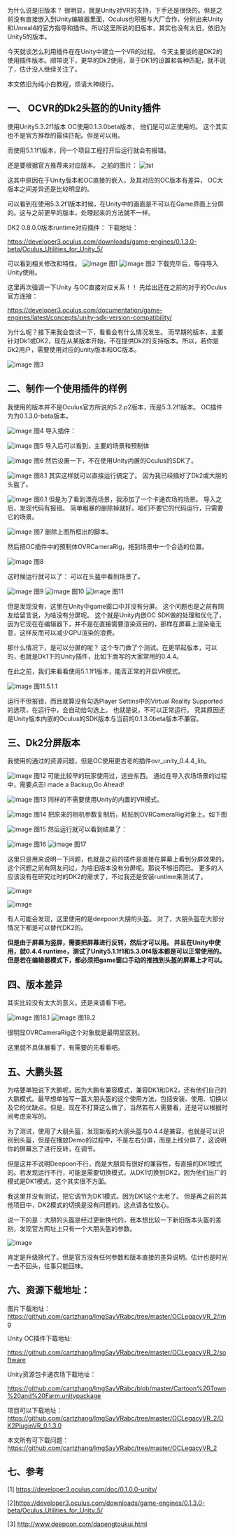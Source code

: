 
为什么说是旧版本？
很明显，就是Unity对VR的支持，下手还是很快的。但是之前没有直接嵌入到Unity编辑器里面，Oculus也积极与大厂合作，分别出来Unity和Unreal4的官方指导和插件。所以这里所说的旧版本，其实也没有太旧，依旧为Unity5的版本。

今天就谈怎么利用插件在在Unity中建立一个VR的过程。
今天主要谈的是DK2的使用插件版本。顺带说下，更早的Dk2使用，至于DK1的设置和各种匹配，就不说了，估计没人继续关注了。

本文依旧为纯小白教程，烦请大神绕行。

## 一、 OCVR的Dk2头盔的的Unity插件

使用Unity5.3.2f1版本 OC使用0.1.3.0beta版本，
他们是可以正使用的。
这个其实也不是官方推荐的最佳匹配。但是可以用。

而使用5.1.1f1版本，同一个项目工程打开后运行就会有报错。

还是要根据官方推荐来对应版本。
之前的图片：
![tst](http://img.blog.csdn.net/20161115183835502)

这其中原因在于Unity版本和OC直接的嵌入，及其对应的OC版本有差异， OC大版本之间差异还是比较明显的。

可以看到在使用5.3.2f1版本时候，在Unity中的画面是不可以在Game界面上分屏的。这与之前更早的版本，处理起来的方法就不一样。

DK2 0.8.0.0版本runtime对应插件：
下载地址：

https://developer3.oculus.com/downloads/game-engines/0.1.3.0-beta/Oculus_Utilities_for_Unity_5/

可以看到相关修改和特性。
![image](https://github.com/cartzhang/ImgSayVRabc/blob/master/OCLegacyVR_2/Img/1.png)
图1
![image](https://github.com/cartzhang/ImgSayVRabc/blob/master/OCLegacyVR_2/Img/2.png)
图2
下载完毕后，等待导入Unity使用。

这里再次强调一下Unity 与OC直接对应关系！！
先给出还在之前的对于的Oculus官方连接：

https://developer3.oculus.com/documentation/game-engines/latest/concepts/unity-sdk-version-compatibility/

为什么呢？接下来我会尝试一下，看看会有什么情况发生。
而早期的版本，主要针对Dk1或DK2，现在从某版本开始，不在提供Dk2的支持版本。所以，若你是Dk2用户，需要使用对应的unity版本和OC版本。

![image](H:\Unity\UnitySay\OCLegacyVR_2Img\3.png)
图3
## 二、制作一个使用插件的样例
我使用的版本并不是Oculus官方所说的5.2.p2版本，而是5.3.2f1版本。
OC插件为为0.1.3.0-beta版本。

![image](https://github.com/cartzhang/ImgSayVRabc/blob/master/OCLegacyVR_2/Img/4.png)
图4
导入插件：

![image](https://github.com/cartzhang/ImgSayVRabc/blob/master/OCLegacyVR_2/Img/5.png)
图5
导入后可以看到，主要的场景和预制体

![image](https://github.com/cartzhang/ImgSayVRabc/blob/master/OCLegacyVR_2/Img/6.png)
图6
然后设置一下，不在使用Unity内置的Oculus的SDK了。

![image](https://github.com/cartzhang/ImgSayVRabc/blob/master/OCLegacyVR_2/Img/8.1.png)
图8.1
其实这样就可以直接运行搞定了。
因为我已经插好了Dk2或大朋的头盔了。

![image](https://github.com/cartzhang/ImgSayVRabc/blob/master/OCLegacyVR_2/Img/6.1.png)
图6.1
但是为了看到漂亮场景，我添加了一个卡通农场的场景。
导入之后，发现代码有报错。
简单粗暴的删除掉就好。咱们不要它的代码运行，只需要它的场景。

![image](https://github.com/cartzhang/ImgSayVRabc/blob/master/OCLegacyVR_2/Img/7.png)
图7
删除上图所框出的脚本。

然后把OC插件中的预制体OVRCameraRig，拖到场景中一个合适的位置。

![image](https://github.com/cartzhang/ImgSayVRabc/blob/master/OCLegacyVR_2/Img/8.png)
图8

这时候运行就可以了：
可以在头盔中看到场景了。

![image](https://github.com/cartzhang/ImgSayVRabc/blob/master/OCLegacyVR_2/Img/9.png)
图9
![image](https://github.com/cartzhang/ImgSayVRabc/blob/master/OCLegacyVR_2/Img/10.png)
图10
![image](https://github.com/cartzhang/ImgSayVRabc/blob/master/OCLegacyVR_2/Img/11.png)
图11

但是发现没有，这里在Unity中game窗口中并没有分屏。
这个问题也是之前有网友给留言说，为啥没有分屏呢。
这个就是Unity内嵌OC SDK做的处理和优化了， 因为它现在在编辑器下，并不是在直接需要渲染双目的，那样在屏幕上渲染毫无意，这样反而可以减少GPU渲染的浪费。

那什么情况下，是可以分屏的呢？
这个专门做了个测试。在更早起版本，可以的，也就是Dk1下的Unity插件，比如下面写的大家常用的0.4.4。

在此之前，我们来看看使用5.1.1f1版本，能否正常的开启VR模式。

![image](https://github.com/cartzhang/ImgSayVRabc/blob/master/OCLegacyVR_2/Img/11.5.1.1.png)
图11.5.1.1

运行不但报错，而且就算没有勾选Player Settins中的Virtual Reality Supported的选项，在运行中，会自动给勾选上。
也就是说，不可以正常运行。
究其原因还是Unity版本内嵌的Oculus的SDK版本与当前的0.1.3.0beta版本不兼容。

## 三、Dk2分屏版本

我使用的通过的资源问题，但是OC使用更古老的插件ovr_unity_0.4.4_lib。

![image](https://github.com/cartzhang/ImgSayVRabc/blob/master/OCLegacyVR_2/Img/12.png)
图12
可能比较早的玩家使用过，这些东西。
通过在导入农场场景的过程中，需要点击I made a Backup,Go Ahead!

![image](https://github.com/cartzhang/ImgSayVRabc/blob/master/OCLegacyVR_2/Img/13.png)
图13
同样的不需要使用Unity的内置的VR模式。

![image](https://github.com/cartzhang/ImgSayVRabc/blob/master/OCLegacyVR_2/Img/14.png)
图14
把原来的相机参数复制后，粘贴到OVRCameraRig对象上。如下图

![image](https://github.com/cartzhang/ImgSayVRabc/blob/master/OCLegacyVR_2/Img/15.png)
图15
然后运行就可以看到结果了：

![image](https://github.com/cartzhang/ImgSayVRabc/blob/master/OCLegacyVR_2/Img/16.png)
图16
![image](https://github.com/cartzhang/ImgSayVRabc/blob/master/OCLegacyVR_2/Img/17.png)
图17

这里只是用来说明一下问题，也就是之前的插件是直接在屏幕上看到分屏效果的。
这个问题之前有网友问过，为啥旧版本没有分屏呢。那说不够旧而已。
更多的人应该没有在研究过时的DK2的需求了，不过我还是安装runtime来测试了。

![image](https://github.com/cartzhang/ImgSayVRabc/blob/master/OCLegacyVR_2/Img/19.png)

![image](https://github.com/cartzhang/ImgSayVRabc/blob/master/OCLegacyVR_2/Img/19.1.png)

有人可能会发现，这里使用的是deepoon大朋的头盔。
对了，大朋头盔在大部分情况下都是可以替代DK2的。

**但是由于屏幕为竖屏，需要把屏幕进行反转，然后才可以用。
并且在Unity中使用，就0.4.4 runtime，测试了Unity5.1.1f1和5.3.0f4版本都是可以正常使用的。
但是若在编辑器模式下，都必须把game窗口手动的推拽到头盔的屏幕上才可以。**

## 四、版本差异

其实比较没有太大的意义。还是来请看下吧。

![image](https://github.com/cartzhang/ImgSayVRabc/blob/master/OCLegacyVR_2/Img/18.1.png)
图18.1
![image](https://github.com/cartzhang/ImgSayVRabc/blob/master/OCLegacyVR_2/Img/18.2.png)
图18.2

很明显OVRCameraRig这个对象就是最明显区别。

这里就不具体展看了，有需要的先看看吧。

## 五、大鹏头盔

为啥要单独说下大鹏呢，因为大鹏有兼容模式，兼容DK1和DK2，还有他们自己的大鹏模式。最早想单独写一篇大朋头盔的这个使用方法，包括安装、使用、切换以及它的优缺点。但是，现在不打算这么做了，当然若有人需要看，还是可以根据时间考虑来写的。

为了测试，使用了大朋头盔，发现新版的大朋头盔与0.4.4是兼容，也就是可以识别到头盔，但是在播放Demo的过程中，不是左右分屏，而是上线分屏了，这说明你的屏幕忘了进行反转，在调节。

但是这并不说明Deepoon不行，而是大朋具有很好的兼容性，有直接的DK1模式的。若发现运行不行，可能是需要切换模式，从DK1切换到DK2，因为他们出厂的模式是DK1模式，这个其实很不方面。

我这里并没有测试，把它调节为DK1模式。因为DK1这个太老了。
但是再之前的其他项目中，DK2模式的切换是没有问题的。这点请各位放心。

说一下的是：大朋的头盔是经过更新换代的，我本想比较一下新旧版本头盔的差别，发现官方网址上只有一个大朋头盔的参数。

![image](https://github.com/cartzhang/ImgSayVRabc/blob/master/OCLegacyVR_2/Img/20.png)

肯定是升级换代了。但是官方没有任何参数和版本直接的差异说明。估计也是时光一去不回头，往事只能回味。

## 六、资源下载地址：

图片下载地址：
https://github.com/cartzhang/ImgSayVRabc/tree/master/OCLegacyVR_2/Img

Unity OC插件下载地址:

https://github.com/cartzhang/ImgSayVRabc/tree/master/OCLegacyVR_2/software

Unity资源包卡通农场下载地址：

https://github.com/cartzhang/ImgSayVRabc/blob/master/Cartoon%20Town%20and%20Farm.unitypackage

项目可以下载地址：
https://github.com/cartzhang/ImgSayVRabc/tree/master/OCLegacyVR_2/DK2PluginVR_0.1.3.0

本文所有可下载问题：
https://github.com/cartzhang/ImgSayVRabc/tree/master/OCLegacyVR_2

## 七、参考

[1] https://developer3.oculus.com/doc/0.1.0.0-unity/

[2]https://developer3.oculus.com/downloads/game-engines/0.1.3.0-beta/Oculus_Utilities_for_Unity_5/

[3] http://www.deepoon.com/dapengtoukui.html

